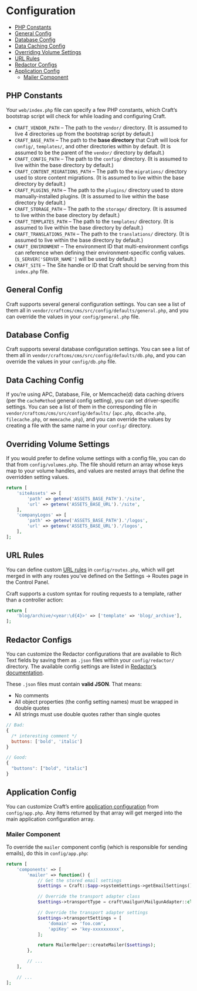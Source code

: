 Configuration
=============

- [PHP Constants](#php-constants)
- [General Config](#general-config)
- [Database Config](#database-config)
- [Data Caching Config](#data-caching-config)
- [Overriding Volume Settings](#overriding-volume-settings)
- [URL Rules](#url-rules)
- [Redactor Configs](#redactor-configs)
- [Application Config](#application-config)
  - [Mailer Component](#mailer-config)

## PHP Constants

Your `web/index.php` file can specify a few PHP constants, which Craft’s bootstrap script will check for while loading and configuring Craft.

- `CRAFT_VENDOR_PATH` – The path to the `vendor/` directory. (It is assumed to live 4 directories up from the bootstrap script by default.)
- `CRAFT_BASE_PATH` – The path to the **base directory** that Craft will look for `config/`, `templates/`, and other directories within by default. (It is assumed to be the parent of the `vendor/` directory by default.)
- `CRAFT_CONFIG_PATH` – The path to the `config/` directory. (It is assumed to live within the base directory by default.)
- `CRAFT_CONTENT_MIGRATIONS_PATH` – The path to the `migrations/` directory used to store content migrations. (It is assumed to live within the base directory by default.)
- `CRAFT_PLUGINS_PATH` – The path to the `plugins/` directory used to store manually-installed plugins. (It is assumed to live within the base directory by default.)
- `CRAFT_STORAGE_PATH` – The path to the `storage/` directory. (It is assumed to live within the base directory by default.)
- `CRAFT_TEMPLATES_PATH` – The path to the `templates/` directory. (It is assumed to live within the base directory by default.)
- `CRAFT_TRANSLATIONS_PATH` – The path to the `translations/` directory. (It is assumed to live within the base directory by default.)
- `CRAFT_ENVIRONMENT` – The environment ID that multi-environment configs can reference when defining their environment-specific config values. (`$_SERVER['SERVER_NAME']` will be used by default.)
- `CRAFT_SITE` – The Site handle or ID that Craft should be serving from this `index.php` file.

## General Config

Craft supports several general configuration settings. You can see a list of them all in `vendor/craftcms/cms/src/config/defaults/general.php`, and you can override the values in your `config/general.php` file.

## Database Config

Craft supports several database configuration settings. You can see a list of them all in `vendor/craftcms/cms/src/config/defaults/db.php`, and you can override the values in your `config/db.php` file.

## Data Caching Config

If you’re using APC, Database, File, or Memcache(d) data caching drivers (per the `cacheMethod` general config setting), you can set driver-specific settings. You can see a list of them in the corresponding file in `vendor/craftcms/cms/src/config/defaults/` (`apc.php`, `dbcache.php`, `filecache.php`, or `memcache.php`), and you can override the values by creating a file with the same name in your `config/` directory.

## Overriding Volume Settings

If you would prefer to define volume settings with a config file, you can do that from `config/volumes.php`. The file should return an array whose keys map to your volume handles, and values are nested arrays that define the overridden setting values.

```php
return [
    'siteAssets' => [
        'path' => getenv('ASSETS_BASE_PATH').'/site',
        'url' => getenv('ASSETS_BASE_URL').'/site',
    ],
    'companyLogos' => [
        'path' => getenv('ASSETS_BASE_PATH').'/logos',
        'url' => getenv('ASSETS_BASE_URL').'/logos',
    ],
];
```

## URL Rules

You can define custom [URL rules](http://www.yiiframework.com/doc-2.0/guide-runtime-routing.html#url-rules) in `config/routes.php`, which will get merged in with any routes you’ve defined on the Settings → Routes page in the Control Panel.

Craft supports a custom syntax for routing requests to a template, rather than a controller action:

```php
return [
    'blog/archive/<year:\d{4}>' => ['template' => 'blog/_archive'],
];
```

## Redactor Configs

You can customize the Redactor configurations that are available to Rich Text fields by saving them as `.json` files within your `config/redactor/` directory. The available config settings are listed in [Redactor’s documentation](https://imperavi.com/redactor/docs/settings/).

These `.json` files must contain **valid JSON**. That means:

- No comments
- All object properties (the config setting names) must be wrapped in double quotes
- All strings must use double quotes rather than single quotes

```javascript
// Bad:
{
  /* interesting comment */
  buttons: ['bold', 'italic']
}

// Good:
{
  "buttons": ["bold", "italic"]
}
```

## Application Config

You can customize Craft’s entire [application configuration](http://www.yiiframework.com/doc-2.0/guide-structure-applications.html#application-configurations) from `config/app.php`. Any items returned by that array will get merged into the main application configuration array. 

### Mailer Component

To override the `mailer` component config (which is responsible for sending emails), do this in `config/app.php`:

```php
return [
    'components' => [
        'mailer' => function() {
            // Get the stored email settings
            $settings = Craft::$app->systemSettings->getEmailSettings();

            // Override the transport adapter class
            $settings->transportType = craft\mailgun\MailgunAdapter::class;

            // Override the transport adapter settings
            $settings->transportSettings = [
                'domain' => 'foo.com',
                'apiKey' => 'key-xxxxxxxxxx',
            ];

            return MailerHelper::createMailer($settings);
        },

        // ...
    ],

    // ...
];
```
